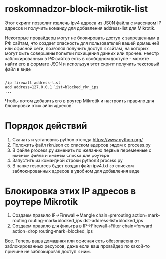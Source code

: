 # roskomnadzor-block-mikrotik-list

Этот скрипт позволит извлечь ipv4 адреса из JSON файла с массивом IP адресов и получить команду для добавления address-list для Mikrotik.

Некоторые провайдеры могут не блокировать доступ к запрещенным в РФ сайтам, что создает опасность для пользователей вашей домашней или офисной сети, позволяя получить доступ к сайтам, на которых могут быть совершены попытки похищения данных или прочее. Реестр заблокированных в РФ сайтов есть в свободном доступе - можете найти его в формате JSON и используя этот скрипт получить текстовый файл в виде

```

/ip firewall address-list
add address=127.0.0.1 list=blocked_rkn_ips
...

```

Чтобы потом добавить его в роутер Mikrotik и настроить правило для блокировки этих айпи адресов.

# Порядок действий

1. Скачать и установить python отсюда https://www.python.org/
2. Положить файл rkn.json со списком адерсов рядом с process.py
3. В файле process.py изменить по желанию первые переменные с именем файла и именем списка для роутера
4. Запустить из командной строки python3 process.py
5. В папке resources будет создан файл ipv4.txt со списком заблокированных адресов в удобном для добавления виде

# Блокировка этих IP адресов в роутере Mikrotik

1. Создаем правило IP->Firewall->Mangle 
chain=prerouting action=mark-routing routing-mark=blocked_ips dst-address-list=blocked_ips
2. Создаем правило для фильтра в IP->Firewall->Filter
chain=forward action=drop routing-mark=blocked_ips

Все. Теперь ваша домашняя или офисная сеть обезопасена от заблокированных ресурсов, даже если ваш провайдер по какой-то причине не заблокировал доступ к ним.
